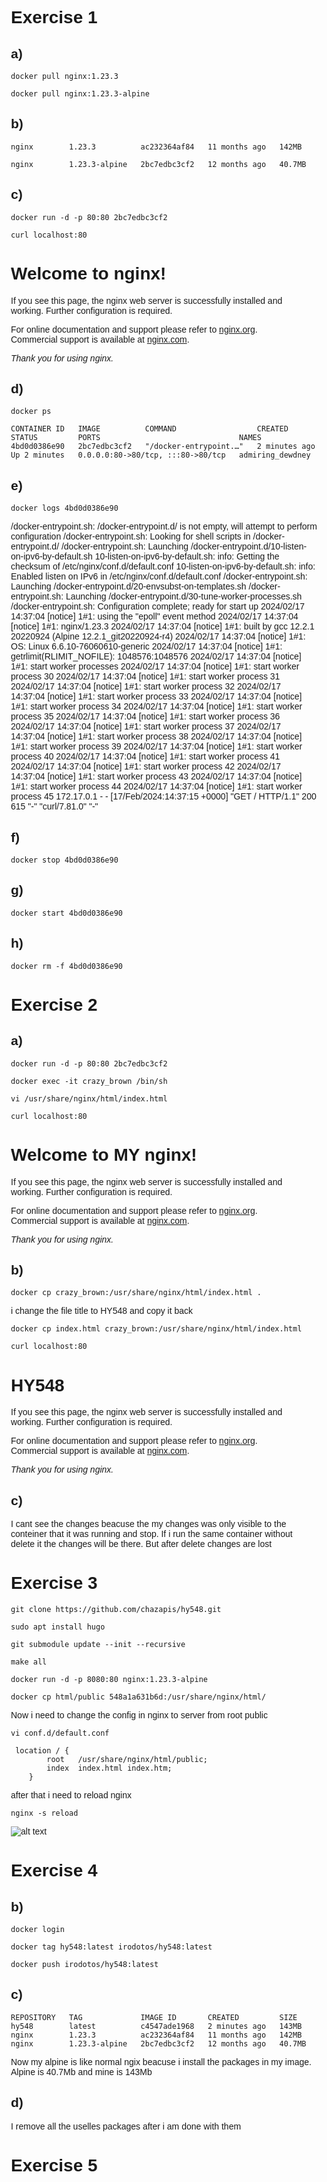 # Exercise 1
## a)
`docker pull nginx:1.23.3`

`docker pull nginx:1.23.3-alpine`
## b)
`nginx        1.23.3          ac232364af84   11 months ago   142MB`

`nginx        1.23.3-alpine   2bc7edbc3cf2   12 months ago   40.7MB`
## c)
`docker run -d -p 80:80 2bc7edbc3cf2`

`curl localhost:80`


<!DOCTYPE html>
<html>
<head>
<title>Welcome to nginx!</title>
<style>
html { color-scheme: light dark; }
body { width: 35em; margin: 0 auto;
font-family: Tahoma, Verdana, Arial, sans-serif; }
</style>
</head>
<body>
<h1>Welcome to nginx!</h1>
<p>If you see this page, the nginx web server is successfully installed and
working. Further configuration is required.</p>

<p>For online documentation and support please refer to
<a href="http://nginx.org/">nginx.org</a>.<br/>
Commercial support is available at
<a href="http://nginx.com/">nginx.com</a>.</p>

<p><em>Thank you for using nginx.</em></p>
</body>
</html>

## d)
`docker ps`

```
CONTAINER ID   IMAGE          COMMAND                  CREATED         STATUS         PORTS                               NAMES
4bd0d0386e90   2bc7edbc3cf2   "/docker-entrypoint.…"   2 minutes ago   Up 2 minutes   0.0.0.0:80->80/tcp, :::80->80/tcp   admiring_dewdney
```

## e)

`docker logs 4bd0d0386e90`

/docker-entrypoint.sh: /docker-entrypoint.d/ is not empty, will attempt to perform configuration
/docker-entrypoint.sh: Looking for shell scripts in /docker-entrypoint.d/
/docker-entrypoint.sh: Launching /docker-entrypoint.d/10-listen-on-ipv6-by-default.sh
10-listen-on-ipv6-by-default.sh: info: Getting the checksum of /etc/nginx/conf.d/default.conf
10-listen-on-ipv6-by-default.sh: info: Enabled listen on IPv6 in /etc/nginx/conf.d/default.conf
/docker-entrypoint.sh: Launching /docker-entrypoint.d/20-envsubst-on-templates.sh
/docker-entrypoint.sh: Launching /docker-entrypoint.d/30-tune-worker-processes.sh
/docker-entrypoint.sh: Configuration complete; ready for start up
2024/02/17 14:37:04 [notice] 1#1: using the "epoll" event method
2024/02/17 14:37:04 [notice] 1#1: nginx/1.23.3
2024/02/17 14:37:04 [notice] 1#1: built by gcc 12.2.1 20220924 (Alpine 12.2.1_git20220924-r4) 
2024/02/17 14:37:04 [notice] 1#1: OS: Linux 6.6.10-76060610-generic
2024/02/17 14:37:04 [notice] 1#1: getrlimit(RLIMIT_NOFILE): 1048576:1048576
2024/02/17 14:37:04 [notice] 1#1: start worker processes
2024/02/17 14:37:04 [notice] 1#1: start worker process 30
2024/02/17 14:37:04 [notice] 1#1: start worker process 31
2024/02/17 14:37:04 [notice] 1#1: start worker process 32
2024/02/17 14:37:04 [notice] 1#1: start worker process 33
2024/02/17 14:37:04 [notice] 1#1: start worker process 34
2024/02/17 14:37:04 [notice] 1#1: start worker process 35
2024/02/17 14:37:04 [notice] 1#1: start worker process 36
2024/02/17 14:37:04 [notice] 1#1: start worker process 37
2024/02/17 14:37:04 [notice] 1#1: start worker process 38
2024/02/17 14:37:04 [notice] 1#1: start worker process 39
2024/02/17 14:37:04 [notice] 1#1: start worker process 40
2024/02/17 14:37:04 [notice] 1#1: start worker process 41
2024/02/17 14:37:04 [notice] 1#1: start worker process 42
2024/02/17 14:37:04 [notice] 1#1: start worker process 43
2024/02/17 14:37:04 [notice] 1#1: start worker process 44
2024/02/17 14:37:04 [notice] 1#1: start worker process 45
172.17.0.1 - - [17/Feb/2024:14:37:15 +0000] "GET / HTTP/1.1" 200 615 "-" "curl/7.81.0" "-"


## f)

`docker stop 4bd0d0386e90`

## g)

`docker start 4bd0d0386e90`

## h)

`docker rm -f 4bd0d0386e90`

# Exercise 2

## a)

`docker run -d -p 80:80 2bc7edbc3cf2`

`docker exec -it crazy_brown /bin/sh`

`vi /usr/share/nginx/html/index.html`

`curl localhost:80`

<!DOCTYPE html>
<html>
<head>
<title>Welcome to MY nginx!</title>
<style>
html { color-scheme: light dark; }
body { width: 35em; margin: 0 auto;
font-family: Tahoma, Verdana, Arial, sans-serif; }
</style>
</head>
<body>
<h1>Welcome to MY nginx!</h1>
<p>If you see this page, the nginx web server is successfully installed and
working. Further configuration is required.</p>

<p>For online documentation and support please refer to
<a href="http://nginx.org/">nginx.org</a>.<br/>
Commercial support is available at
<a href="http://nginx.com/">nginx.com</a>.</p>

<p><em>Thank you for using nginx.</em></p>
</body>
</html>


## b)

`docker cp crazy_brown:/usr/share/nginx/html/index.html .`

i change the file title to HY548 and copy it back

`docker cp index.html crazy_brown:/usr/share/nginx/html/index.html`

`curl localhost:80`

<!DOCTYPE html>
<html>
<head>
<title>Welcome to MY nginx!</title>
<style>
html { color-scheme: light dark; }
body { width: 35em; margin: 0 auto;
font-family: Tahoma, Verdana, Arial, sans-serif; }
</style>
</head>
<body>
<h1>HY548</h1>
<p>If you see this page, the nginx web server is successfully installed and
working. Further configuration is required.</p>

<p>For online documentation and support please refer to
<a href="http://nginx.org/">nginx.org</a>.<br/>
Commercial support is available at
<a href="http://nginx.com/">nginx.com</a>.</p>

<p><em>Thank you for using nginx.</em></p>
</body>
</html>


## c)

I cant see the changes beacuse the my changes was only visible to the conteiner that it was running and stop. If i run the same container without delete it the changes will be there. But after delete changes are lost

# Exercise 3

`git clone https://github.com/chazapis/hy548.git`

`sudo apt install hugo`

`git submodule update --init --recursive`

`make all`

`docker run -d -p 8080:80 nginx:1.23.3-alpine`

`docker cp html/public 548a1a631b6d:/usr/share/nginx/html/`

Now i need to change the config in nginx to server from root public

`vi conf.d/default.conf`

```
 location / {
        root   /usr/share/nginx/html/public;
        index  index.html index.htm;
    }
```
after that i need to reload nginx 

`nginx -s reload`

![alt text](hy548-site.png)

# Exercise 4

## b)
`docker login`

`docker tag hy548:latest irodotos/hy548:latest`

`docker push irodotos/hy548:latest`

## c)

```
REPOSITORY   TAG             IMAGE ID       CREATED         SIZE
hy548        latest          c4547ade1968   2 minutes ago   143MB
nginx        1.23.3          ac232364af84   11 months ago   142MB
nginx        1.23.3-alpine   2bc7edbc3cf2   12 months ago   40.7MB
```
Now my alpine is like normal ngix beacuse i install the packages in my image.
Alpine is 40.7Mb and mine is 143Mb


## d)

I remove all the uselles packages after i am done with them

# Exercise 5